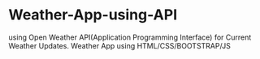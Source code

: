 # Weather-App-using-API
using Open Weather API(Application Programming Interface) for Current Weather Updates.
Weather App using HTML/CSS/BOOTSTRAP/JS 
